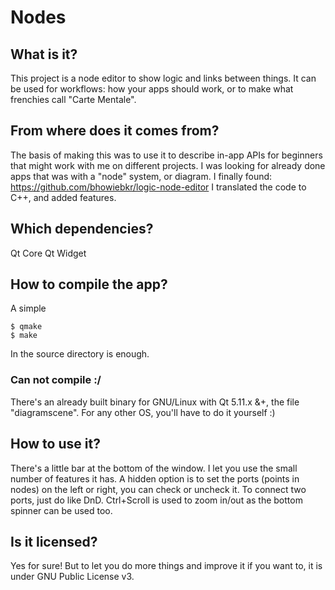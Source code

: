 # Nodes

## What is it?
This project is a node editor to show logic and links between things. It can be used for workflows: how your apps should work, or to make what frenchies call "Carte Mentale".

## From where does it comes from?
The basis of making this was to use it to describe in-app APIs for beginners that might work with me on different projects.
I was looking for already done apps that was with a "node" system, or diagram. I finally found: https://github.com/bhowiebkr/logic-node-editor
I translated the code to C++, and added features.

## Which dependencies?
Qt Core
Qt Widget

## How to compile the app?
A simple
```
$ qmake
$ make
```
In the source directory is enough.

### Can not compile :/
There's an already built binary for GNU/Linux with Qt 5.11.x &+, the file "diagramscene".
For any other OS, you'll have to do it yourself :)

## How to use it?
There's a little bar at the bottom of the window. I let you use the small number of features it has. A hidden option is to set the ports (points in nodes) on the left or right, you can check or uncheck it. To connect two ports, just do like DnD. Ctrl+Scroll is used to zoom in/out as the bottom spinner can be used too.

## Is it licensed?
Yes for sure! But to let you do more things and improve it if you want to, it is under GNU Public License v3.
